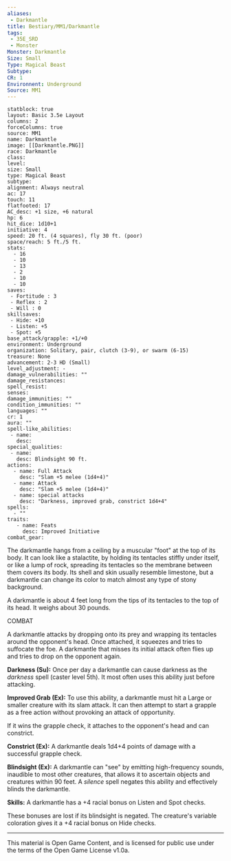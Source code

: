 ```yaml
---
aliases:
 - Darkmantle
title: Bestiary/MM1/Darkmantle
tags: 
 - 35E_SRD
 - Monster
Monster: Darkmantle
Size: Small
Type: Magical Beast
Subtype: 
CR: 1
Environnent: Underground
Source: MM1
---
```


```statblock
statblock: true
layout: Basic 3.5e Layout
columns: 2
forceColumns: true
source: MM1 
name: Darkmantle
image: [[Darkmantle.PNG]]
race: Darkmantle
class: 
level: 
size: Small
type: Magical Beast
subtype: 
alignment: Always neutral
ac: 17
touch: 11
flatfooted: 17
AC_desc: +1 size, +6 natural
hp: 6
hit_dice: 1d10+1
initiative: 4
speed: 20 ft. (4 squares), fly 30 ft. (poor)
space/reach: 5 ft./5 ft.
stats:
  - 16
  - 10
  - 13
  - 2
  - 10
  - 10
saves:
 - Fortitude : 3
 - Reflex : 2
 - Will : 0
skillsaves:
 - Hide: +10
 - Listen: +5
 - Spot: +5
base_attack/grapple: +1/+0
environment: Underground
organization: Solitary, pair, clutch (3-9), or swarm (6-15)
treasure: None
advancement: 2-3 HD (Small)
level_adjustment: -
damage_vulnerabilities: ""
damage_resistances: 
spell_resist: 
senses: 
damage_immunities: ""
condition_immunities: ""
languages: ""
cr: 1
aura: ""
spell-like_abilities:
 - name: 
   desc: 
special_qualities:
 - name:
   desc: Blindsight 90 ft.
actions:
  - name: Full Attack
    desc: "Slam +5 melee (1d4+4)"
  - name: Attack
    desc: "Slam +5 melee (1d4+4)"
  - name: special attacks
    desc: "Darkness, improved grab, constrict 1d4+4"
spells:
  - ""
traits:
   - name: Feats
     desc: Improved Initiative
combat_gear:  
```


The darkmantle hangs from a ceiling by a muscular "foot" at the top of its body. It can look like a stalactite, by holding its tentacles stiffly under itself, or like a lump of rock, spreading its tentacles so the membrane between them covers its body. Its shell and skin usually resemble limestone, but a darkmantle can change its color to match almost any type of stony background.

A darkmantle is about 4 feet long from the tips of its tentacles to the top of its head. It weighs about 30 pounds.

COMBAT

A darkmantle attacks by dropping onto its prey and wrapping its tentacles around the opponent's head. Once attached, it squeezes and tries to suffocate the foe. A darkmantle that misses its initial attack often flies up and tries to drop on the opponent again.


**Darkness (Su):** Once per day a darkmantle can cause darkness as the *darkness* spell (caster level 5th). It most often uses this ability just before attacking.


**Improved Grab (Ex):** To use this ability, a darkmantle must hit a Large or smaller creature with its slam attack. It can then attempt to start a grapple as a free action without provoking an attack of opportunity.

If it wins the grapple check, it attaches to the opponent's head and can constrict.


**Constrict (Ex):** A darkmantle deals 1d4+4 points of damage with a successful grapple check.


**Blindsight (Ex):** A darkmantle can "see" by emitting high-frequency sounds, inaudible to most other creatures, that allows it to ascertain objects and creatures within 90 feet. A *silence* spell negates this ability and effectively blinds the darkmantle.


**Skills:** A darkmantle has a +4 racial bonus on Listen and Spot checks.

These bonuses are lost if its blindsight is negated. The creature's variable coloration gives it a +4 racial bonus on Hide checks.

---

This material is Open Game Content, and is licensed for public use under the terms of the Open Game License v1.0a.
